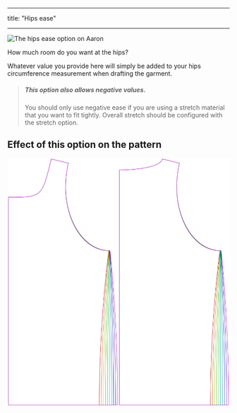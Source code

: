 ***

title: "Hips ease"

***

![The hips ease option on Aaron](./hipsease.svg)

How much room do you want at the hips?

Whatever value you provide here will simply be added to your hips circumference measurement when drafting the garment.

> ##### This option also allows negative values.
>
> You should only use negative ease if you are using a stretch material that you want to fit tightly. Overall stretch should be configured with the stretch option.

## Effect of this option on the pattern

![This image shows the effect of this option by superimposing several variants that have a different value for this option](aaron_hipsease_sample.svg "Effect of this option on the pattern")
